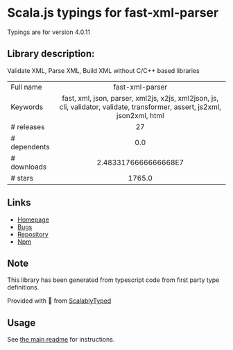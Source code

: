 
# Scala.js typings for fast-xml-parser

Typings are for version 4.0.11

## Library description:
Validate XML, Parse XML, Build XML without C/C++ based libraries

|                    |                 |
| ------------------ | :-------------: |
| Full name          | fast-xml-parser |
| Keywords           | fast, xml, json, parser, xml2js, x2js, xml2json, js, cli, validator, validate, transformer, assert, js2xml, json2xml, html |
| # releases         | 27 |
| # dependents       | 0.0 |
| # downloads        | 2.4833176666666668E7 |
| # stars            | 1765.0 |

## Links
- [Homepage](https://github.com/NaturalIntelligence/fast-xml-parser#readme)
- [Bugs](https://github.com/NaturalIntelligence/fast-xml-parser/issues)
- [Repository](https://github.com/NaturalIntelligence/fast-xml-parser)
- [Npm](https://www.npmjs.com/package/fast-xml-parser)
    


## Note
This library has been generated from typescript code from first party type definitions.

Provided with :purple_heart: from [ScalablyTyped](https://github.com/oyvindberg/ScalablyTyped)

## Usage
See [the main readme](../../readme.md) for instructions.


